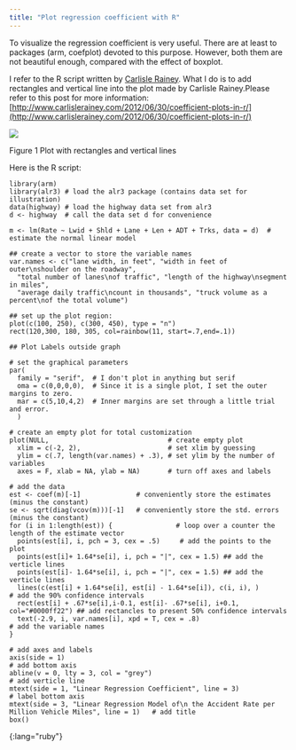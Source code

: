 ```yaml
---
title: "Plot regression coefficient with R"
---
```



To visualize the regression coefficient is very useful. There are at least to packages (arm, coefplot) devoted to this purpose. However, both them are not beautiful enough, compared with the effect of boxplot.


I refer to the R script written by [Carlisle Rainey](http://www.carlislerainey.com/2012/06/30/coefficient-plots-in-r/). What I do is to add rectangles and vertical line into the plot made by Carlisle Rainey.Please refer to this post for more information: [http://www.carlislerainey.com/2012/06/30/coefficient-plots-in-r/](http://www.carlislerainey.com/2012/06/30/coefficient-plots-in-r/)


![](http://farm4.staticflickr.com/3737/9520667493_576a8525c7_z.jpg)

Figure 1 Plot with rectangles and vertical lines


Here is the R script:

	library(arm)
	library(alr3) # load the alr3 package (contains data set for illustration)
	data(highway) # load the highway data set from alr3
	d <- highway  # call the data set d for convenience

	m <- lm(Rate ~ Lwid + Shld + Lane + Len + ADT + Trks, data = d)  # estimate the normal linear model

	## create a vector to store the variable names
	var.names <- c("lane width, in feet", "width in feet of outer\nshoulder on the roadway",
	  "total number of lanes\nof traffic", "length of the highway\nsegment in miles",
	  "average daily traffic\ncount in thousands", "truck volume as a percent\nof the total volume")

	## set up the plot region:
	plot(c(100, 250), c(300, 450), type = "n")
	rect(120,300, 180, 305, col=rainbow(11, start=.7,end=.1))

	## Plot Labels outside graph

	# set the graphical parameters
	par(
	  family = "serif",  # I don't plot in anything but serif
	  oma = c(0,0,0,0),  # Since it is a single plot, I set the outer margins to zero.
	  mar = c(5,10,4,2)  # Inner margins are set through a little trial and error.
	  )

	# create an empty plot for total customization
	plot(NULL,                              # create empty plot
	  xlim = c(-2, 2),                      # set xlim by guessing
	  ylim = c(.7, length(var.names) + .3), # set ylim by the number of variables
	  axes = F, xlab = NA, ylab = NA)       # turn off axes and labels

	# add the data
	est <- coef(m)[-1]              # conveniently store the estimates (minus the constant)
	se <- sqrt(diag(vcov(m)))[-1]   # conveniently store the std. errors (minus the constant)
	for (i in 1:length(est)) {                # loop over a counter the length of the estimate vector
	  points(est[i], i, pch = 3, cex = .5)     # add the points to the plot
	  points(est[i]+ 1.64*se[i], i, pch = "|", cex = 1.5) ## add the verticle lines
	  points(est[i]- 1.64*se[i], i, pch = "|", cex = 1.5) ## add the verticle lines
	  lines(c(est[i] + 1.64*se[i], est[i] - 1.64*se[i]), c(i, i), )         # add the 90% confidence intervals
	  rect(est[i] + .67*se[i],i-0.1, est[i]- .67*se[i], i+0.1, col="#0000ff22") ## add rectancles to present 50% confidence intervals
	  text(-2.9, i, var.names[i], xpd = T, cex = .8)                      # add the variable names
	}

	# add axes and labels
	axis(side = 1)                                                                                          # add bottom axis
	abline(v = 0, lty = 3, col = "grey")                                                                    # add verticle line
	mtext(side = 1, "Linear Regression Coefficient", line = 3)                                              # label bottom axis
	mtext(side = 3, "Linear Regression Model of\n the Accident Rate per Million Vehicle Miles", line = 1)   # add title
	box()
{:lang="ruby"}
